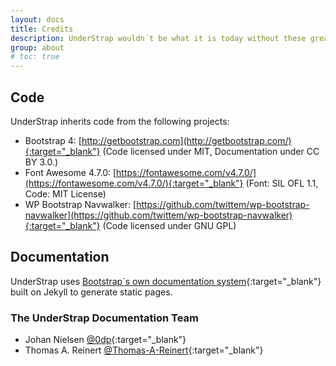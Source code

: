 ```yaml
---
layout: docs
title: Credits
description: UnderStrap wouldn´t be what it is today without these great projects.
group: about
# toc: true
---
```


## Code

UnderStrap inherits code from the following projects:

- Bootstrap 4: [http://getbootstrap.com](http://getbootstrap.com/){:target="_blank"} (Code licensed under MIT, Documentation under CC BY 3.0.)
- Font Awesome 4.7.0: [https://fontawesome.com/v4.7.0/](https://fontawesome.com/v4.7.0/){:target="_blank"} (Font: SIL OFL 1.1, Code: MIT License)
- WP Bootstrap Navwalker: [https://github.com/twittem/wp-bootstrap-navwalker](https://github.com/twittem/wp-bootstrap-navwalker){:target="_blank"} (Code licensed under GNU GPL)

## Documentation

UnderStrap uses [Bootstrap´s own documentation system](https://github.com/twbs/bootstrap){:target="_blank"} built on Jekyll to generate static pages.

### The UnderStrap Documentation Team

- Johan Nielsen [@0dp](https://github.com/0dp){:target="_blank"}
- Thomas A. Reinert [@Thomas-A-Reinert](https://github.com/Thomas-A-Reinert){:target="_blank"}
